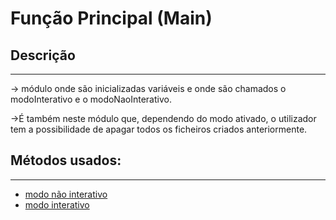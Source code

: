 # Função Principal (Main)

## Descrição ##
-------------------------
-> módulo onde são inicializadas variáveis e onde são chamados o modoInterativo e o modoNaoInterativo.
 
->É também neste módulo que, dependendo do modo ativado, o utilizador tem a possibilidade de apagar todos os ficheiros criados anteriormente.

## Métodos usados: ##
-------------------------

* [modo não interativo](modoNaoInterativo.md)
* [modo interativo](modoInterativo.md)

